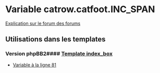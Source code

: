 # Variable catrow.catfoot.INC_SPAN
[Explication sur le forum des forums](http://forum.forumactif.com/t294113-listing-des-variables#catrow.catfoot.INC_SPAN)
## Utilisations dans les templates
### Version phpBB2#### [Template index_box](subsilver/index_box.md)
* [Variable à la ligne 81](../subsilver/index_box.tpl#L81)